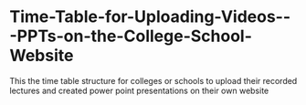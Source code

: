 # Time-Table-for-Uploading-Videos---PPTs-on-the-College-School-Website
This the time table structure for colleges or schools to upload their recorded lectures and created power point presentations on their own website
